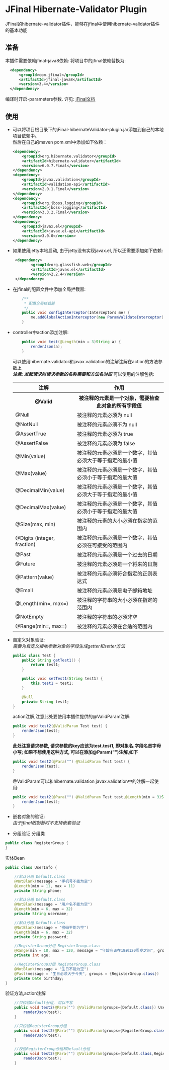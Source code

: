 # JFinal Hibernate-Validator Plugin
JFinal的hibernate-validator插件，能够在jfinal中使用hibernate-validator插件的基本功能

## 准备
本插件需要依赖jfinal-java8依赖:
将项目中的jfinal依赖替换为: 
```xml
  <dependency>
      <groupId>com.jfinal</groupId>
      <artifactId>jfinal-java8</artifactId>
      <version>3.4</version>
  </dependency>
```
编译时开启-parameters参数. 详见: [jFinal文档](http://www.jfinal.com/doc/3-3)

## 使用
- 可以将项目根目录下的jFinal-hibernateValidator-plugin.jar添加到自己的本地项目依赖中。  
然后在自己的maven pom.xml中添加如下依赖：
    ```xml
    <dependency>
        <groupId>org.hibernate.validator</groupId>
        <artifactId>hibernate-validator</artifactId>
        <version>6.0.7.Final</version>
    </dependency>
    <dependency>
        <groupId>javax.validation</groupId>
        <artifactId>validation-api</artifactId>
        <version>2.0.1.Final</version>
    </dependency>
    <dependency>
        <groupId>org.jboss.logging</groupId>
        <artifactId>jboss-logging</artifactId>
        <version>3.3.2.Final</version>
    </dependency>
    <dependency>
        <groupId>javax.el</groupId>
        <artifactId>javax.el-api</artifactId>
        <version>3.0.0</version>
    </dependency>
    ```

- 如果使用jetty本地启动, 由于jetty没有实现javax.el, 所以还需要添加如下依赖:
    ```xml
     <dependency>
            <groupId>org.glassfish.web</groupId>
            <artifactId>javax.el</artifactId>
            <version>2.2.4</version>
     </dependency>
    ```

- 在jfinal的配置文件中添加全局拦截器: 
    ```java
      	/**
      	 * 配置全局拦截器
      	 */
      	public void configInterceptor(Interceptors me) {
      		me.addGlobalActionInterceptor(new ParamValidateInterceptor());
      	}
    ```
    
- controller中action添加注解:  
    ```java
        public void test(@Length(min = 3)String a) {
            renderJson(a);
        }
    ```
    可以使用hibernate.validator和javax.validation的注解注解在action的方法参数上  
    ***注意: 发起请求时请求参数的名称需要和方法名对应***
    可以使用的注解包括:  
    
    <table>
      <thead>
      <tr>
        <th>注解</th>
        <th>作用</th>
      </tr>
      </thead>
      <tbody>
      <tr>
        <th>@Valid</th>
        <th>被注释的元素是一个对象，需要检查此对象的所有字段值</th>
      </tr>
      <tr>
        <td>@Null</td>
        <td>被注释的元素必须为 null</td>
      </tr>
      <tr>
        <td>@NotNull</td>
        <td>被注释的元素必须不为 null</td>
      </tr>
      <tr>
        <td>@AssertTrue</td>
        <td>被注释的元素必须为 true</td>
      </tr>
      <tr>
        <td>@AssertFalse</td>
        <td>被注释的元素必须为 false</td>
      </tr>
      <tr>
        <td>@Min(value)</td>
        <td>被注释的元素必须是一个数字，其值必须大于等于指定的最小值</td>
      </tr>
      <tr>
        <td>@Max(value)</td>
        <td>被注释的元素必须是一个数字，其值必须小于等于指定的最大值</td>
      </tr>
      <tr>
        <td>@DecimalMin(value)</td>
        <td>被注释的元素必须是一个数字，其值必须大于等于指定的最小值</td>
      </tr>
      <tr>
        <td>@DecimalMax(value)</td>
        <td>被注释的元素必须是一个数字，其值必须小于等于指定的最大值</td>
      </tr>
      <tr>
        <td>@Size(max, min)</td>
        <td>被注释的元素的大小必须在指定的范围内</td>
      </tr>
      <tr>
        <td>@Digits (integer, fraction)</td>
        <td>被注释的元素必须是一个数字，其值必须在可接受的范围内</td>
      </tr>
      <tr>
        <td>@Past</td>
        <td>被注释的元素必须是一个过去的日期</td>
      </tr>
      <tr>
        <td>@Future</td>
        <td>被注释的元素必须是一个将来的日期</td>
      </tr>
      <tr>
        <td>@Pattern(value)</td>
        <td>被注释的元素必须符合指定的正则表达式</td>
      </tr>
      <tr>
        <td>@Email</td>
        <td>被注释的元素必须是电子邮箱地址</td>
      </tr>
      <tr>
        <td>@Length(min=, max=)</td>
        <td>被注释的字符串的大小必须在指定的范围内</td>
      </tr>
      <tr>
        <td>@NotEmpty</td>
        <td>被注释的字符串的必须非空</td>
      </tr>
      <tr>
        <td>@Range(min=, max=)</td>
        <td>被注释的元素必须在合适的范围内</td>
      </tr>
      </tbody>
    </table>
    
- 自定义对象验证:  
    *需要为自定义接收参数对象的字段生成getter和setter方法*
    ```java
    public class Test {
        public String getTest1() {
            return test1;
        }
    
        public void setTest1(String test1) {
            this.test1 = test1;
        }
    
        @Null
        private String test1;
    }
    ```
    
    action注解,注意此处要使用本插件提供的@ValidParam注解:  
    ```java
    public void test2(@ValidParam Test test) {
        renderJson(test);
    }
    ```
    
    **此处注意请求参数, 请求参数的key应该为test.test1, 即对象名.字段名首字母小写; 如果不想使用这种方式, 可以在添加@Param("")注解,如下**
    ```java
    public void test2(@Para("") @ValidParam Test test) {
        renderJson(test);
    }
    ```
    
    @ValidParam可以和hibernate.validation javax.validation中的注解一起使用:  
    ```java
    public void test2(@Para("") @ValidParam Test test,@Length(min = 3)String a) {
        renderJson(test);
    }
    ```
    
- 嵌套对象的验证:  
    *由于jfinal限制暂时不支持嵌套验证*
    
- 分组验证
分组类
```java
public class RegisterGroup {
}
```

实体Bean
```java
public class UserInfo {

    //默认分组 Default.class
    @NotBlank(message = "手机号不能为空")
    @Length(min = 11, max = 11)
    private String phone;

    //默认分组 Default.class
    @NotBlank(message = "用户名不能为空")
    @Length(min = 6, max = 32)
    private String username;

    //默认分组 Default.class
    @NotBlank(message = "密码不能为空")
    @Length(min = 6, max = 32)
    private String password;

    //RegisterGroup分组 RegisterGroup.class
    @Range(min = 18, max = 120, message = "年龄应该在18到120周岁之间", groups = {RegisterGroup.class})
    private int age;

    //RegisterGroup分组 RegisterGroup.class
    @NotBlank(message = "生日不能为空")
    @Past(message = "生日必须大于今天", groups = {RegisterGroup.class})
    private Date birthday;
}
```

验证方法,action注解
```java
    //只校验Default分组, 可以不写
    public void test2(@Para("") @ValidParam(groups={Default.class}) UserInfo userInfo) {
        renderJson(test);
    }
```

```java
    //只校验RegisterGroup分组
    public void test2(@Para("") @ValidParam(groups={RegisterGroup.class}) UserInfo userInfo) {
        renderJson(test);
    }
```

```java
    //校验RegisterGroup分组和Default分组
    public void test2(@Para("") @ValidParam(groups={Default.class,RegisterGroup.class}) UserInfo userInfo) {
        renderJson(test);
    }
```